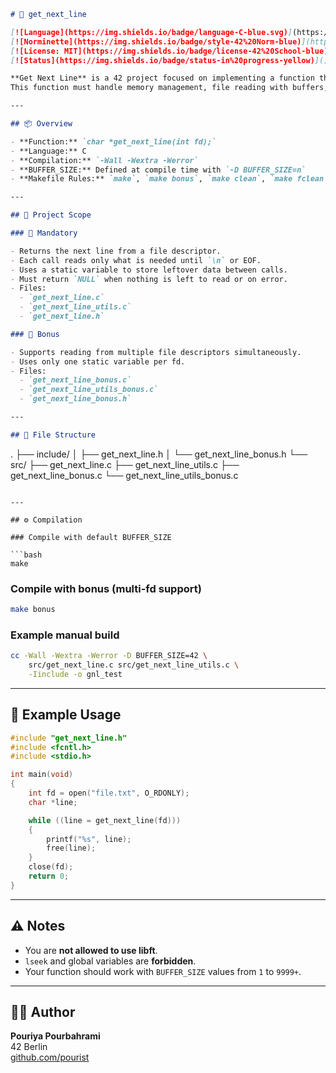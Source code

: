 ```markdown
# 📄 get_next_line

[![Language](https://img.shields.io/badge/language-C-blue.svg)](https://en.wikipedia.org/wiki/C_(programming_language))
[![Norminette](https://img.shields.io/badge/style-42%20Norm-blue)](https://github.com/42School/norminette)
[![License: MIT](https://img.shields.io/badge/license-42%20School-blue)](https://github.com/42School)
[![Status](https://img.shields.io/badge/status-in%20progress-yellow)]()

**Get Next Line** is a 42 project focused on implementing a function that reads a file descriptor line by line.  
This function must handle memory management, file reading with buffers, and optional support for multiple file descriptors.

---

## 📦 Overview

- **Function:** `char *get_next_line(int fd);`
- **Language:** C  
- **Compilation:** `-Wall -Wextra -Werror`
- **BUFFER_SIZE:** Defined at compile time with `-D BUFFER_SIZE=n`
- **Makefile Rules:** `make`, `make bonus`, `make clean`, `make fclean`, `make re`

---

## 🧠 Project Scope

### 🔹 Mandatory

- Returns the next line from a file descriptor.
- Each call reads only what is needed until `\n` or EOF.
- Uses a static variable to store leftover data between calls.
- Must return `NULL` when nothing is left to read or on error.
- Files:
  - `get_next_line.c`
  - `get_next_line_utils.c`
  - `get_next_line.h`

### 🔸 Bonus

- Supports reading from multiple file descriptors simultaneously.
- Uses only one static variable per fd.
- Files:
  - `get_next_line_bonus.c`
  - `get_next_line_utils_bonus.c`
  - `get_next_line_bonus.h`

---

## 📁 File Structure

```
.
├── include/
│   ├── get_next_line.h
│   └── get_next_line_bonus.h
└── src/
    ├── get_next_line.c
    ├── get_next_line_utils.c
    ├── get_next_line_bonus.c
    └── get_next_line_utils_bonus.c
```

---

## ⚙️ Compilation

### Compile with default BUFFER_SIZE

```bash
make
```

### Compile with bonus (multi-fd support)

```bash
make bonus
```

### Example manual build

```bash
cc -Wall -Wextra -Werror -D BUFFER_SIZE=42 \
    src/get_next_line.c src/get_next_line_utils.c \
    -Iinclude -o gnl_test
```

---

## 🧪 Example Usage

```c
#include "get_next_line.h"
#include <fcntl.h>
#include <stdio.h>

int main(void)
{
	int fd = open("file.txt", O_RDONLY);
	char *line;

	while ((line = get_next_line(fd)))
	{
		printf("%s", line);
		free(line);
	}
	close(fd);
	return 0;
}
```

---

## ⚠️ Notes

- You are **not allowed to use libft**.
- `lseek` and global variables are **forbidden**.
- Your function should work with `BUFFER_SIZE` values from `1` to `9999+`.

---

## 👨‍💻 Author

**Pouriya Pourbahrami**  
42 Berlin  
[github.com/pourist](https://github.com/pourist)
```
